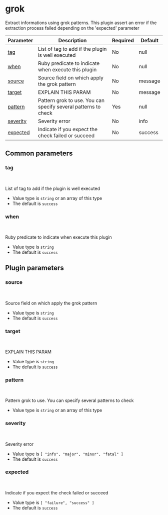 # grok <Badge type='tip' text='community' vertical='top' />

Extract informations using grok patterns. This plugin assert an error if the extraction process failed depending on the 'expected' parameter

| Parameter | Description | Required | Default |
|---|---|---|---|
| [tag](#tag) | List of tag to add if the plugin is well executed | No | null
| [when](#when) | Ruby predicate to indicate when execute this plugin | No | null
| [source](#source) | Source field on which apply the grok pattern | No | message
| [target](#target) | EXPLAIN THIS PARAM | No | message
| [pattern](#pattern) | Pattern grok to use. You can specify several patterns to check | Yes | null
| [severity](#severity) | Severity error | No | info
| [expected](#expected) | Indicate if you expect the check failed or succeed | No | success

## Common parameters
### tag
<br/>
<Badge type=warning text=optional vertical=bottom />

List of tag to add if the plugin is well executed
- Value type is `string` or an array of this type
- The default is `success`

### when
<br/>
<Badge type=warning text=optional vertical=bottom />

Ruby predicate to indicate when execute this plugin
- Value type is `string`
- The default is `success`

## Plugin parameters
### source
<br/>
<Badge type=warning text=optional vertical=bottom />

Source field on which apply the grok pattern
- Value type is `string`
- The default is `success`

### target
<br/>
<Badge type=warning text=optional vertical=bottom />

EXPLAIN THIS PARAM
- Value type is `string`
- The default is `success`

### pattern
<br/>
<Badge type=tip text=required vertical=bottom />

Pattern grok to use. You can specify several patterns to check
- Value type is `string` or an array of this type

### severity
<br/>
<Badge type=warning text=optional vertical=bottom />

Severity error
- Value type is `[
  "info",
  "major",
  "minor",
  "fatal"
]`
- The default is `success`

### expected
<br/>
<Badge type=warning text=optional vertical=bottom />

Indicate if you expect the check failed or succeed
- Value type is `[
  "failure",
  "success"
]`
- The default is `success`

